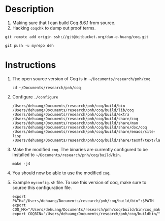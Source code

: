 # Description

1. Making sure that I can build Coq 8.6.1 from source.
2. Hacking `coqchk` to dump out proof terms.

```
git remote add origin ssh://git@bitbucket.org/dan-e-huang/coq.git
```

```
git push -u myrepo deh
```

# Instructions

1. The open source version of Coq is in `~/Documents/research/pnh/coq`.

    ```
    cd ~/Documents/research/pnh/coq
    ```

2. Configure `./configure`

	```
	/Users/dehuang/Documents/research/pnh/coq/build/bin
	/Users/dehuang/Documents/research/pnh/coq/build/lib/coq
	/Users/dehuang/Documents/research/pnh/coq/build/extra
	/Users/dehuang/Documents/research/pnh/coq/build/share/coq
	/Users/dehuang/Documents/research/pnh/coq/build/share/man
	/Users/dehuang/Documents/research/pnh/coq/build/share/doc/coq
	/Users/dehuang/Documents/research/pnh/coq/build/share/emacs/site-lisp
	/Users/dehuang/Documents/research/pnh/coq/build/share/texmf/text/latex/misc
	```

3. Make the modified `coq`. The binaries are currently configured to be installed to `~/Documents/research/pnh/coq/build/bin`.

    ```
    make -j4
    ```

4. You should now be able to use the modified `coq`. 

5. Example `myconfig.sh` file. To use this version of coq, make sure to source this configuration file.

	```
	export PATH="/Users/dehuang/Documents/research/pnh/coq/build/bin":$PATH
	export COQ_MK="/Users/dehuang/Documents/research/pnh/coq/build/bin/coq_makefile"
	export COQBIN="/Users/dehuang/Documents/research/pnh/coq/buildbin/"
	```
